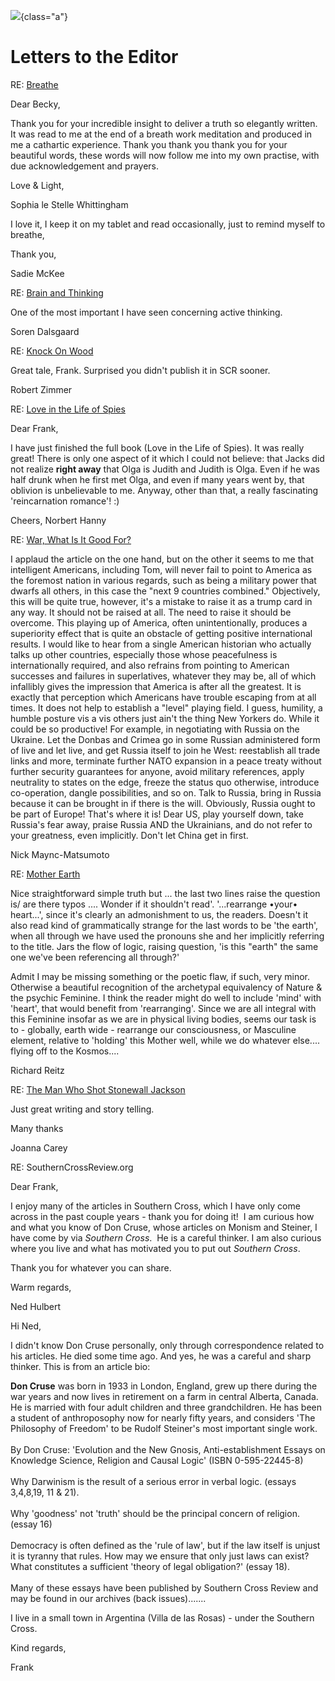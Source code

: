 ![](/goya-letter.jpg){class="a"}

# Letters to the Editor

RE: [Breathe ](https://southerncrossreview.org/141/hemsley-breathe.html)

Dear Becky,

Thank you for your incredible insight to deliver a truth so elegantly
written. It was read to me at the end of a breath work meditation and
produced in me a cathartic experience. Thank you thank you thank you for
your beautiful words, these words will now follow me into my own
practise, with due acknowledgement and prayers.

Love & Light,

Sophia le Stelle Whittingham

I love it, I keep it on my tablet and read occasionally, just to remind
myself to breathe,

Thank you,

Sadie McKee

RE: [Brain and Thinking](https://southerncrossreview.org/151/steiner-brain-and-thinking.html)

One of the most important I have seen concerning active thinking.

Soren Dalsgaard

RE: [Knock On Wood](https://southerncrossreview.org/152/fts-knock-on-wood.html)

Great tale, Frank. Surprised you didn't publish it in SCR sooner.

Robert Zimmer

RE: [Love in the Life of Spies](https://southerncrossreview.org/152/love-spies-2.html)

Dear Frank,

I have just finished the full book (Love in the Life of Spies). It was
really great! There is only one aspect of it which I could not believe:
that Jacks did not realize **right away** that Olga is Judith and Judith
is Olga. Even if he was half drunk when he first met Olga, and even if
many years went by, that oblivion is unbelievable to me. Anyway, other
than that, a really fascinating \'reincarnation romance\'! :)

Cheers, Norbert Hanny

RE: [War, What Is It Good For?](https://southerncrossreview.org/152/engelhardt-war.html)

I applaud the article on the one hand, but on the other it seems to me
that intelligent Americans, including Tom, will never fail to point to
America as the foremost nation in various regards, such as being a
military power that dwarfs all others, in this case the \"next 9
countries combined." Objectively, this will be quite true, however, it's
a mistake to raise it as a trump card in any way. It should not be
raised at all. The need to raise it should be overcome. This playing up
of America, often unintentionally, produces a superiority effect that is
quite an obstacle of getting positive international results. I would
like to hear from a single American historian who actually talks up
other countries, especially those whose peacefulness is internationally
required, and also refrains from pointing to American successes and
failures in superlatives, whatever they may be, all of which infallibly
gives the impression that America is after all the greatest. It is
exactly that perception which Americans have trouble escaping from at
all times. It does not help to establish a "level" playing field. I
guess, humility, a humble posture vis a vis others just ain't the thing
New Yorkers do. While it could be so productive! For example, in
negotiating with Russia on the Ukraine. Let the Donbas and Crimea go in
some Russian administered form of live and let live, and get Russia
itself to join he West: reestablish all trade links and more, terminate
further NATO expansion in a peace treaty without further security
guarantees for anyone, avoid military references, apply neutrality to
states on the edge, freeze the status quo otherwise, introduce
co-operation, dangle possibilities, and so on. Talk to Russia, bring in
Russia because it can be brought in if there is the will. Obviously,
Russia ought to be part of Europe! That's where it is! Dear US, play
yourself down, take Russia's fear away, praise Russia AND the
Ukrainians, and do not refer to your greatness, even implicitly. Don't
let China get in first.

Nick Maync-Matsumoto

RE: [Mother Earth](https://southerncrossreview.org/151/hemsley-mother-earth.html)

Nice straightforward simple truth but ... the last two lines raise the
question is/ are there typos .... Wonder if it shouldn't read'.
'...rearrange •your• heart...', since it's clearly an admonishment to
us, the readers. Doesn't it also read kind of grammatically strange for
the last words to be 'the earth', when all through we have used the
pronouns she and her implicitly referring to the title. Jars the flow of
logic, raising question, 'is this "earth" the same one we've been
referencing all through?'

Admit I may be missing something or the poetic flaw, if such, very
minor. Otherwise a beautiful recognition of the archetypal equivalency
of Nature & the psychic Feminine. I think the reader might do well to
include 'mind' with 'heart', that would benefit from 'rearranging'.
Since we are all integral with this Feminine insofar as we are in
physical living bodies, seems our task is to - globally, earth wide -
rearrange our consciousness, or Masculine element, relative to 'holding'
this Mother well, while we do whatever else.... flying off to the
Kosmos....

Richard Reitz

RE: [The Man Who Shot Stonewall Jackson](https://southerncrossreview.org/152/beck-stonewall.html)

Just great writing and story telling.

Many thanks

Joanna Carey

RE: SouthernCrossReview.org

Dear Frank,

I enjoy many of the articles in Southern Cross, which I have only come
across in the past couple years - thank you for doing it!  I am curious
how and what you know of Don Cruse, whose articles on Monism and
Steiner, I have come by via *Southern Cross*.  He is a careful thinker.
I am also curious where you live and what has motivated you to put out
*Southern Cross*.

Thank you for whatever you can share.  

Warm regards,

Ned Hulbert

Hi Ned,

I didn\'t know Don Cruse personally, only through correspondence related
to his articles. He died some time ago. And yes, he was a careful and
sharp thinker. This is from an article bio:

**Don Cruse** was born in 1933 in London, England, grew up there
during the war years and now lives in retirement on a farm in central
Alberta, Canada. He is married with four adult children and three
grandchildren. He has been a student of anthroposophy now for nearly
fifty years, and considers \'The Philosophy of Freedom\' to be Rudolf
Steiner\'s most important single work.\
\
By Don Cruse: \'Evolution and the New Gnosis, Anti-establishment Essays
on Knowledge Science, Religion and Causal Logic\' (ISBN 0-595-22445-8)\
\
Why Darwinism is the result of a serious error in verbal logic. (essays
3,4,8,19, 11 & 21).\
\
Why \'goodness\' not \'truth\' should be the principal concern of
religion. (essay 16)\
\
Democracy is often defined as the \'rule of law\', but if the law itself
is unjust it is tyranny that rules. How may we ensure that only just
laws can exist? What constitutes a sufficient \'theory of legal
obligation?\' (essay 18).\
\
Many of these essays have been published by Southern Cross Review and
may be found in our archives (back issues)\...\....

I live in a small town in Argentina (Villa de las Rosas) - under the
Southern Cross.

Kind regards,

Frank
